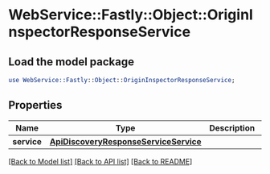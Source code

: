 # WebService::Fastly::Object::OriginInspectorResponseService

## Load the model package
```perl
use WebService::Fastly::Object::OriginInspectorResponseService;
```

## Properties
Name | Type | Description | Notes
------------ | ------------- | ------------- | -------------
**service** | [**ApiDiscoveryResponseServiceService**](ApiDiscoveryResponseServiceService.md) |  | [optional] 

[[Back to Model list]](../README.md#documentation-for-models) [[Back to API list]](../README.md#documentation-for-api-endpoints) [[Back to README]](../README.md)



